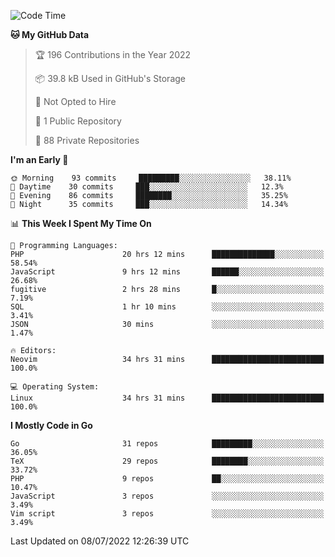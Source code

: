 
<!--START_SECTION:waka-->
![Code Time](http://img.shields.io/badge/Code%20Time-2%2C216%20hrs%206%20mins-blue)

**🐱 My GitHub Data** 

> 🏆 196 Contributions in the Year 2022
 > 
> 📦 39.8 kB Used in GitHub's Storage 
 > 
> 🚫 Not Opted to Hire
 > 
> 📜 1 Public Repository 
 > 
> 🔑 88 Private Repositories  
 > 
**I'm an Early 🐤** 

```text
🌞 Morning    93 commits     █████████░░░░░░░░░░░░░░░░   38.11% 
🌆 Daytime    30 commits     ███░░░░░░░░░░░░░░░░░░░░░░   12.3% 
🌃 Evening    86 commits     ████████░░░░░░░░░░░░░░░░░   35.25% 
🌙 Night      35 commits     ███░░░░░░░░░░░░░░░░░░░░░░   14.34%

```


📊 **This Week I Spent My Time On** 

```text
💬 Programming Languages: 
PHP                      20 hrs 12 mins      ██████████████░░░░░░░░░░░   58.54% 
JavaScript               9 hrs 12 mins       ██████░░░░░░░░░░░░░░░░░░░   26.68% 
fugitive                 2 hrs 28 mins       █░░░░░░░░░░░░░░░░░░░░░░░░   7.19% 
SQL                      1 hr 10 mins        ░░░░░░░░░░░░░░░░░░░░░░░░░   3.41% 
JSON                     30 mins             ░░░░░░░░░░░░░░░░░░░░░░░░░   1.47%

🔥 Editors: 
Neovim                   34 hrs 31 mins      █████████████████████████   100.0%

💻 Operating System: 
Linux                    34 hrs 31 mins      █████████████████████████   100.0%

```

**I Mostly Code in Go** 

```text
Go                       31 repos            █████████░░░░░░░░░░░░░░░░   36.05% 
TeX                      29 repos            ████████░░░░░░░░░░░░░░░░░   33.72% 
PHP                      9 repos             ██░░░░░░░░░░░░░░░░░░░░░░░   10.47% 
JavaScript               3 repos             ░░░░░░░░░░░░░░░░░░░░░░░░░   3.49% 
Vim script               3 repos             ░░░░░░░░░░░░░░░░░░░░░░░░░   3.49%

```



 Last Updated on 08/07/2022 12:26:39 UTC
<!--END_SECTION:waka-->
